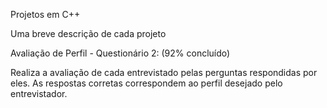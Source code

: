 Projetos em C++

Uma breve descrição de cada projeto


Avaliação de Perfil - Questionário 2: (92% concluído)

Realiza a avaliação de cada entrevistado pelas perguntas respondidas por eles. As respostas corretas correspondem ao perfil
desejado pelo entrevistador.
